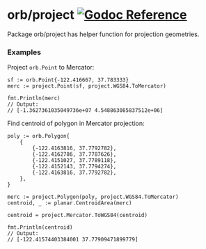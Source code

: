 orb/project [![Godoc Reference](https://godoc.org/github.com/planetfederal/orb/project?status.svg)](https://godoc.org/github.com/planetfederal/orb/project)
===========

Package orb/project has helper function for projection geometries.

### Examples

Project `orb.Point` to Mercator:

	sf := orb.Point{-122.416667, 37.783333}
	merc := project.Point(sf, project.WGS84.ToMercator)

	fmt.Println(merc)
	// Output:
	// [-1.3627361035049736e+07 4.548863085837512e+06]

Find centroid of polygon in Mercator projection:

	poly := orb.Polygon{
		{
			{-122.4163816, 37.7792782},
			{-122.4162786, 37.7787626},
			{-122.4151027, 37.7789118},
			{-122.4152143, 37.7794274},
			{-122.4163816, 37.7792782},
		},
	}

	merc := project.Polygon(poly, project.WGS84.ToMercator)
	centroid, _ := planar.CentroidArea(merc)

	centroid = project.Mercator.ToWGS84(centroid)

	fmt.Println(centroid)
	// Output:
	// [-122.41574403384001 37.77909471899779]

